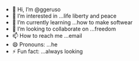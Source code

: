 - 👋 Hi, I’m @ggeruso
- 👀 I’m interested in ...life liberty and peace
- 🌱 I’m currently learning ...how to make softwear
- 💞️ I’m looking to collaborate on ...freedom
- 📫 How to reach me ...email
- 😄 Pronouns: ...he
- ⚡ Fun fact: ...always looking 

<!---
ggeruso/ggeruso is a ✨ special ✨ repository because its `README.md` (this file) appears on your GitHub profile.
You can click the Preview link to take a look at your changes.
--->
